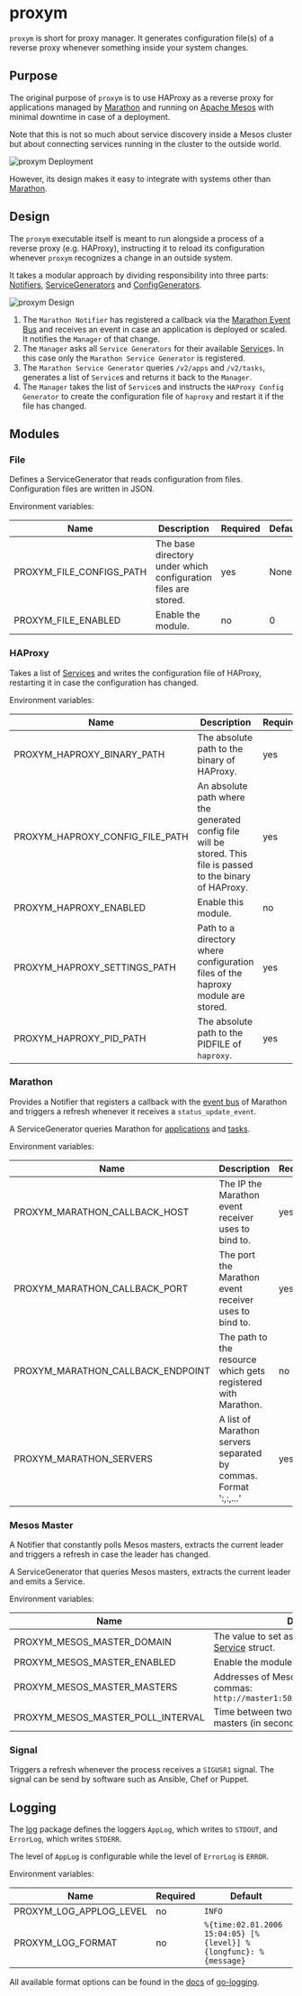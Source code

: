 # proxym

`proxym` is short for proxy manager.
It generates configuration file(s) of a reverse proxy whenever something inside your system changes.

## Purpose

The original purpose of `proxym` is to use HAProxy as a reverse proxy for applications managed by
[Marathon](https://github.com/mesosphere/marathon) and running on [Apache Mesos](http://mesos.apache.org/) with
minimal downtime in case of a deployment.

Note that this is not so much about service discovery inside a Mesos cluster but about connecting services running in
the cluster to the outside world.

![proxym Deployment](docs/deployment.png)

However, its design makes it easy to integrate with systems other than [Marathon](https://github.com/mesosphere/marathon).

## Design

The `proxym` executable itself is meant to run alongside a process of a reverse proxy (e.g. HAProxy), instructing it
to reload its configuration whenever `proxym` recognizes a change in an outside system.

It takes a modular approach by dividing responsibility into three parts:
[Notifiers](http://godoc.org/github.com/wndhydrnt/proxym/types#Notifier),
[ServiceGenerators](http://godoc.org/github.com/wndhydrnt/proxym/types#ServiceGenerator) and
[ConfigGenerators](http://godoc.org/github.com/wndhydrnt/proxym/types#ConfigGenerator).

![proxym Design](docs/design.png)

1. The `Marathon Notifier` has registered a callback via the [Marathon Event Bus](https://mesosphere.github.io/marathon/docs/event-bus.html)
   and receives an event in case an application is deployed or scaled. It notifies the `Manager` of that change.
2. The `Manager` asks all `Service Generators` for their available [Service](http://godoc.org/github.com/wndhydrnt/proxym/types#Service)s.
   In this case only the `Marathon Service Generator` is registered.
3. The `Marathon Service Generator` queries `/v2/apps` and `/v2/tasks`, generates a list of `Service`s and returns it back to the `Manager`.
4. The `Manager` takes the list of `Service`s and instructs the `HAProxy Config Generator` to create the configuration file of
   `haproxy` and restart it if the file has changed.

## Modules

### File

Defines a ServiceGenerator that reads configuration from files.
Configuration files are written in JSON.

Environment variables:

Name | Description | Required | Default
---- | ----------- | -------- | -------
PROXYM_FILE_CONFIGS_PATH | The base directory under which configuration files are stored. | yes | None
PROXYM_FILE_ENABLED | Enable the module. | no | 0

### HAProxy

Takes a list of [Services](http://godoc.org/github.com/wndhydrnt/proxym/types#Service) and writes the configuration file
of HAProxy, restarting it in case the configuration has changed.

Environment variables:

Name | Description | Required | Default
---- | ----------- | -------- | -------
PROXYM_HAPROXY_BINARY_PATH | The absolute path to the binary of HAProxy. | yes | None
PROXYM_HAPROXY_CONFIG_FILE_PATH | An absolute path where the generated config file will be stored. This file is passed to the binary of HAProxy. | yes | None
PROXYM_HAPROXY_ENABLED | Enable this module. | no | 0
PROXYM_HAPROXY_SETTINGS_PATH | Path to a directory where configuration files of the haproxy module are stored. | yes | None
PROXYM_HAPROXY_PID_PATH | The absolute path to the PIDFILE of `haproxy`. | yes | None

### Marathon

Provides a Notifier that registers a callback with the [event bus](https://mesosphere.github.io/marathon/docs/event-bus.html)
of Marathon and triggers a refresh whenever it receives a `status_update_event`.

A ServiceGenerator queries Marathon for [applications](https://mesosphere.github.io/marathon/docs/rest-api.html#get-/v2/apps) and
[tasks](https://mesosphere.github.io/marathon/docs/rest-api.html#get-/v2/tasks).

Environment variables:

Name | Description | Required | Default
---- | ----------- | -------- | -------
PROXYM_MARATHON_CALLBACK_HOST | The IP the Marathon event receiver uses to bind to. | yes | None
PROXYM_MARATHON_CALLBACK_PORT | The port the Marathon event receiver uses to bind to. | yes | None
PROXYM_MARATHON_CALLBACK_ENDPOINT | The path to the resource which gets registered with Marathon. | no | `/callback`
PROXYM_MARATHON_SERVERS | A list of Marathon servers separated by commas. Format '<IP>:<PORT>,<IP>:<PORT>,...' | yes | None

### Mesos Master

A Notifier that constantly polls Mesos masters, extracts the current leader and triggers a refresh in case the leader
has changed.

A ServiceGenerator that queries Mesos masters, extracts the current leader and emits a Service.

Environment variables:

Name | Description | Required | Default
---- | ----------- | -------- | -------
PROXYM_MESOS_MASTER_DOMAIN | The value to set as the `Domain` field in the [Service](http://godoc.org/github.com/wndhydrnt/proxym/types#Service) struct. | yes | None
PROXYM_MESOS_MASTER_ENABLED | Enable the module. | no | 0
PROXYM_MESOS_MASTER_MASTERS | Addresses of Mesos master separated by commas: `http://master1:5050,http://master2:5050,...` | yes | None
PROXYM_MESOS_MASTER_POLL_INTERVAL | Time between two calls to one of the Mesos masters (in seconds). | no | 10

### Signal

Triggers a refresh whenever the process receives a `SIGUSR1` signal. The signal can be send by software such as Ansible,
Chef or Puppet.

## Logging

The [log](./log/log.go) package defines the loggers `AppLog`, which writes to `STDOUT`, and `ErrorLog`, which writes
`STDERR`.

The level of `AppLog` is configurable while the level of `ErrorLog` is `ERROR`.

Environment variables:

Name | Required | Default
---- | -------- | -------
PROXYM_LOG_APPLOG_LEVEL | no | `INFO`
PROXYM_LOG_FORMAT | no | `%{time:02.01.2006 15:04:05} [%{level}] %{longfunc}: %{message}`

All available format options can be found in the [docs](http://godoc.org/github.com/op/go-logging#NewStringFormatter)
of [go-logging](https://github.com/op/go-logging).
